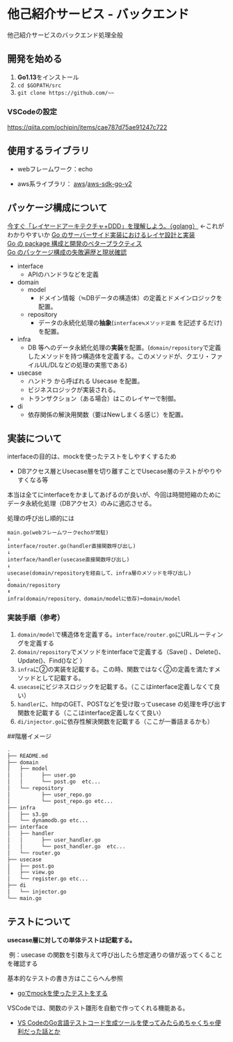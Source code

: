 # 他己紹介サービス - バックエンド

他己紹介サービスのバックエンド処理全般

## 開発を始める

1. **Go1.13**をインストール
2. `cd $GOPATH/src`
3. `git clone https://github.com/~~`

### VSCodeの設定

https://qiita.com/ochipin/items/cae787d75ae91247c722

## 使用するライブラリ

- webフレームワーク：echo

- aws系ライブラリ： [aws](https://github.com/aws)/[aws-sdk-go-v2](https://github.com/aws/aws-sdk-go-v2)


## パッケージ構成について

[今すぐ「レイヤードアーキテクチャ+DDD」を理解しよう。（golang）](https://qiita.com/tono-maron/items/345c433b86f74d314c8d) ←これがわかりやすいか
[Go のサーバーサイド実装におけるレイヤ設計と実装](https://www.slideshare.net/pospome/go-80591000)  
[Go の package 構成と開発のベタープラクティス](https://engineer.recruit-lifestyle.co.jp/techblog/2018-03-16-go-ddd/)  
[Go のパッケージ構成の失敗遍歴と現状確認](https://medium.com/@timakin/go%E3%81%AE%E3%83%91%E3%83%83%E3%82%B1%E3%83%BC%E3%82%B8%E6%A7%8B%E6%88%90%E3%81%AE%E5%A4%B1%E6%95%97%E9%81%8D%E6%AD%B4%E3%81%A8%E7%8F%BE%E7%8A%B6%E7%A2%BA%E8%AA%8D-fc6a4369337)  

- interface
  - APIのハンドラなどを定義
- domain
  - model
    - ドメイン情報（≒DBデータの構造体）の定義とドメインロジックを配置。
  - repository
    - データの永続化処理の**抽象**(`interface≒メソッド定義` を記述するだけ)を配置。
- infra
  - DB 等へのデータ永続化処理の**実装**を配置。(`domain/repository`で定義したメソッドを持つ構造体を定義する。このメソッドが、クエリ・ファイルUL/DLなどの処理の実態である)
- usecase
  - ハンドラ から呼ばれる Usecase を配置。
  - ビジネスロジックが実装される。
  - トランザクション（ある場合）はこのレイヤーで制御。
- di
  - 依存関係の解決用関数（要はNewしまくる感じ）を配置。



## 実装について

interfaceの目的は、mockを使ったテストをしやすくするため

- DBアクセス層とUsecase層を切り離すことでUsecase層のテストがやりやすくなる等

本当は全てにinterfaceをかましてあげるのが良いが、今回は時間短縮のためにデータ永続化処理（DBアクセス）のみに適応させる。

処理の呼び出し順的には

```
main.go(webフレームワークechoが常駐)
↓
interface/router.go(handler直接関数呼び出し)
↓
interface/handler(usecase直接関数呼び出し)
↓
usecase(domain/repositoryを経由して、infra層のメソッドを呼び出し)
↓
domain/repository
⬆︎
infra(domain/repository、domain/modelに依存)➡︎domain/model
```

### 実装手順（参考）

1. `domain/model`で構造体を定義する。`interface/router.go`にURLルーティングを定義する
2. `domain/repository`でメソッドをinterfaceで定義する（Save() 、Delete()、Update()、Find()など ）
3. `infra`に②の実装を記載する。この時、関数ではなく②の定義を満たすメソッドとして記載する。
4. `usecase`にビジネスロジックを記載する。（ここはinterface定義しなくて良い）
5. `handler`に、httpのGET、POSTなどを受け取ってusecase の処理を呼び出す関数を記載する（ここはinterface定義しなくて良い）
6. `di/injector.go`に依存性解決関数を記載する（ここが一番詰まるかも）

##階層イメージ

```sh
.
├── README.md
├── domain
│   ├── model
│   │      ├── user.go
│   │      └── post.go	etc...
│   └── repository
│          ├── user_repo.go
│          └── post_repo.go	etc...
├── infra
│   ├── s3.go
│   └── dynamodb.go	etc...
├── interface
│   ├── handler
│   │      ├── user_handler.go
│   │      └── post_handler.go	etc...
│   └── router.go
├── usecase
│   ├── post.go
│   ├── view.go
│   └── register.go	etc...
├── di
│   └── injector.go
└── main.go
```



## テストについて

**usecase層に対しての単体テストは記載する。**

​	例：usecase の関数を引数与えて呼び出したら想定通りの値が返ってくることを確認する

基本的なテストの書き方はここらへん参照

- [goでmockを使ったテストをする](https://qiita.com/marnie_ms4/items/5925f136d23c8a0b4a4c)

VSCodeでは、関数のテスト雛形を自動で作ってくれる機能ある。

- [VS CodeのGo言語テストコード生成ツールを使ってみたらめちゃくちゃ便利だった話とか](http://kdnakt.hatenablog.com/entry/2019/01/03/080000)